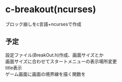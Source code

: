 # c-breakout(ncurses)
ブロック崩しをc言語+ncursesで作成

## 予定
設定ファイル(BreakOut.h)作成、画面サイズとか  
画面サイズに合わせてスタートメニューの表示場所変更  
title表示  
ゲーム画面に画面の境界線を描く関数を  
